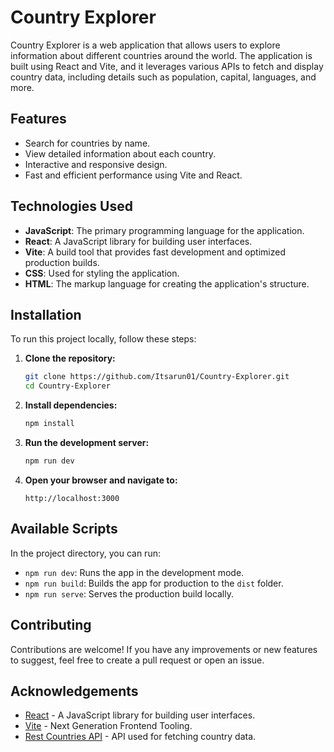 # Country Explorer

Country Explorer is a web application that allows users to explore information about different countries around the world. The application is built using React and Vite, and it leverages various APIs to fetch and display country data, including details such as population, capital, languages, and more.

## Features
- Search for countries by name.
- View detailed information about each country.
- Interactive and responsive design.
- Fast and efficient performance using Vite and React.

## Technologies Used
- **JavaScript**: The primary programming language for the application.
- **React**: A JavaScript library for building user interfaces.
- **Vite**: A build tool that provides fast development and optimized production builds.
- **CSS**: Used for styling the application.
- **HTML**: The markup language for creating the application's structure.

## Installation
To run this project locally, follow these steps:

1. **Clone the repository:**
   ```bash
   git clone https://github.com/Itsarun01/Country-Explorer.git
   cd Country-Explorer
   ```
2. **Install dependencies:**
   ```bash
   npm install
   ```
3. **Run the development server:**
   ```bash
   npm run dev
   ```
4. **Open your browser and navigate to:**
   ```
   http://localhost:3000
   ```
## Available Scripts

In the project directory, you can run:

- `npm run dev`: Runs the app in the development mode.
- `npm run build`: Builds the app for production to the `dist` folder.
- `npm run serve`: Serves the production build locally.
## Contributing

Contributions are welcome! If you have any improvements or new features to suggest, feel free to create a pull request or open an issue.

## Acknowledgements

- [React](https://reactjs.org/) - A JavaScript library for building user interfaces.
- [Vite](https://vitejs.dev/) - Next Generation Frontend Tooling.
- [Rest Countries API](https://restcountries.com/) - API used for fetching country data.
